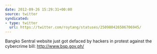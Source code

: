 ```yaml
---
date: 2012-09-26 15:29:31+00:00
source: twitter
syndicated:
- type: twitter
  url: https://twitter.com/roytang/statuses/250980426506706945/
---
```


Bangko Sentral website just got defaced by hackers in protest against the cybercrime bill: http://www.bsp.gov.ph/